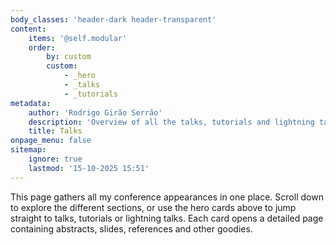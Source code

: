 ```yaml
---
body_classes: 'header-dark header-transparent'
content:
    items: '@self.modular'
    order:
        by: custom
        custom:
            - _hero
            - _talks
            - _tutorials
metadata:
    author: 'Rodrigo Girão Serrão'
    description: 'Overview of all the talks, tutorials and lightning talks I have given and other public speaking appearances.'
    title: Talks
onpage_menu: false
sitemap:
    ignore: true
    lastmod: '15-10-2025 15:51'
---
```


This page gathers all my conference appearances in one place. Scroll down to
explore the different sections, or use the hero cards above to jump straight
to talks, tutorials or lightning talks. Each card opens a detailed page
containing abstracts, slides, references and other goodies.
